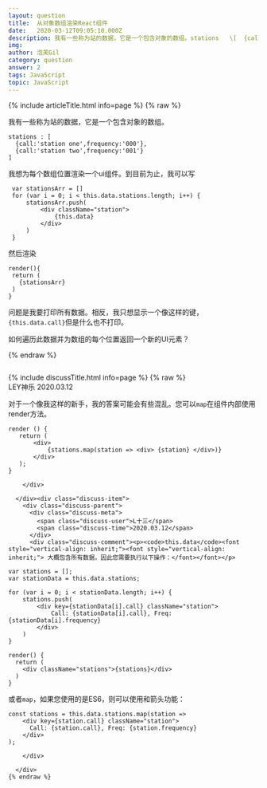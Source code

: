```yaml
---
layout: question
title:  从对象数组渲染React组件
date:   2020-03-12T09:05:10.000Z
description: 我有一些称为站的数据，它是一个包含对象的数组。stations   \[  {call 'station one',frequency '000'},...
img: 
author: 泡芙Gil
category: question
answer: 2
tags: JavaScript
topic: JavaScript
---
```

<div class="article-root">
  <div class="article">
    {% include articleTitle.html info=page %}
    {% raw %}
    <div class="article-content"><p><font style="vertical-align: inherit;"><font style="vertical-align: inherit;">我有一些称为站的数据，它是一个包含对象的数组。</font></font></p>

<pre><code>stations : [<font></font>
  {call:'station one',frequency:'000'},<font></font>
  {call:'station two',frequency:'001'}<font></font>
]<font></font>
</code></pre>

<p><font style="vertical-align: inherit;"><font style="vertical-align: inherit;">我想为每个数组位置渲染一个ui组件。</font><font style="vertical-align: inherit;">到目前为止，我可以写</font></font></p>

<pre><code> var stationsArr = []<font></font>
 for (var i = 0; i &lt; this.data.stations.length; i++) {<font></font>
     stationsArr.push(<font></font>
         &lt;div className="station"&gt;<font></font>
             {this.data}<font></font>
         &lt;/div&gt;<font></font>
     )<font></font>
 }<font></font>
</code></pre>

<p><font style="vertical-align: inherit;"><font style="vertical-align: inherit;">然后渲染</font></font></p>

<pre><code>render(){<font></font>
 return (<font></font>
   {stationsArr}<font></font>
 )<font></font>
}<font></font>
</code></pre>

<p><font style="vertical-align: inherit;"><font style="vertical-align: inherit;">问题是我要打印所有数据。</font><font style="vertical-align: inherit;">相反，我只想显示一个像这样的键，</font></font><code>{this.data.call}</code><font style="vertical-align: inherit;"><font style="vertical-align: inherit;">但是什么也不打印。</font></font></p>

<p><font style="vertical-align: inherit;"><font style="vertical-align: inherit;">如何遍历此数据并为数组的每个位置返回一个新的UI元素？</font></font></p></div>
    {% endraw %}
  </div>
  <p style="height: 0;width:0;overflow: hidden;"> 第1176篇《从对象数组渲染React组件》来自Winter(https://github.com/aiyld/aiyld.github.io)的站点</p>
  <div class="discuss-wrapper">
    {% include discussTitle.html info=page %}
    {% raw %}
    <div class="discuss-item">
        <div class="discuss-parent">
          <div class="discuss-meta">
            <span class="discuss-user">LEY神乐</span>
            <span class="discuss-time">2020.03.12</span>
          </div>
          <div class="discuss-comment"><p><font style="vertical-align: inherit;"><font style="vertical-align: inherit;">对于一个像我这样的新手，我的答案可能会有些混乱。</font><font style="vertical-align: inherit;">您可以</font></font><code>map</code><font style="vertical-align: inherit;"><font style="vertical-align: inherit;">在组件内部</font><font style="vertical-align: inherit;">使用</font><font style="vertical-align: inherit;">render方法。</font></font></p>

<pre><code>render () {<font></font>
   return (<font></font>
       &lt;div&gt;<font></font>
           {stations.map(station =&gt; &lt;div&gt; {station} &lt;/div&gt;)} <font></font>
       &lt;/div&gt;<font></font>
   );<font></font>
}<font></font>
</code></pre></div>
        </div>
        
      </div><div class="discuss-item">
        <div class="discuss-parent">
          <div class="discuss-meta">
            <span class="discuss-user">L十三</span>
            <span class="discuss-time">2020.03.12</span>
          </div>
          <div class="discuss-comment"><p><code>this.data</code><font style="vertical-align: inherit;"><font style="vertical-align: inherit;"> 大概包含所有数据，因此您需要执行以下操作：</font></font></p>

<pre><code>var stations = [];<font></font>
var stationData = this.data.stations;<font></font>
<font></font>
for (var i = 0; i &lt; stationData.length; i++) {<font></font>
    stations.push(<font></font>
        &lt;div key={stationData[i].call} className="station"&gt;<font></font>
            Call: {stationData[i].call}, Freq: {stationData[i].frequency}<font></font>
        &lt;/div&gt;<font></font>
    )<font></font>
}<font></font>
<font></font>
render() {<font></font>
  return (<font></font>
    &lt;div className="stations"&gt;{stations}&lt;/div&gt;<font></font>
  )<font></font>
}<font></font>
</code></pre>

<p><font style="vertical-align: inherit;"><font style="vertical-align: inherit;">或者</font></font><code>map</code><font style="vertical-align: inherit;"><font style="vertical-align: inherit;">，如果您使用的是ES6，则</font><font style="vertical-align: inherit;">可以使用</font><font style="vertical-align: inherit;">和箭头功能：</font></font></p>

<pre><code>const stations = this.data.stations.map(station =&gt;<font></font>
    &lt;div key={station.call} className="station"&gt;<font></font>
      Call: {station.call}, Freq: {station.frequency}<font></font>
    &lt;/div&gt;<font></font>
);<font></font>
</code></pre></div>
        </div>
        
      </div>
    {% endraw %}
  </div>
<div>
